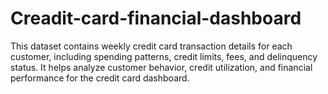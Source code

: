 # Creadit-card-financial-dashboard
This dataset contains weekly credit card transaction details for each customer, including spending patterns, credit limits, fees, and delinquency status. It helps analyze customer behavior, credit utilization, and financial performance for the credit card dashboard.
